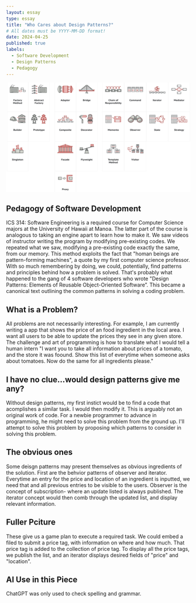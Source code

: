```yaml
---
layout: essay
type: essay
title: "Who Cares about Design Patterns?"
# All dates must be YYYY-MM-DD format!
date: 2024-04-25
published: true
labels:
  - Software Development
  - Design Patterns
  - Pedagogy
---
```

<img width="700px" height ="300px" class="rounded float-start pe-4" src="./designpatterns.jpg">





## Pedagogy of Software Development
 
ICS 314: Software Engineering is a required course for Computer Science majors at the University of Hawaii at Manoa. The latter part of the course is analogous to taking an engine apart to learn how to make it. We saw videos of instructor writing the program by modifying  pre-existing codes. We repeated what we saw, modifying a pre-existing code exactly the same, from our memory. This method exploits the fact that "homan beings are pattern-forming machines", a quote by my first computer science professor. With so much remembering by doing, we could, potentially, find patterns and principles behind how a problem is solved. That's probably what happened to the gang of 4 software developers who wrote "Design Patterns: Elements of Reusable Object-Oriented Software”. This became a canonical text outlining the common patterns in solving a coding problem.


## What is a Problem?

All problems are not necessarily interesting. For example, I am currently writing a app that shows the price of an food ingredient in the local area. I want all users to be able to update the prices they see in any given store. The challenge and art of programming is how to translate what I would tell a human intern "I want you to take  all information about prices of a tomato, and the store it was foound. Show this list of everytime when someone asks about tomatoes. Now do the same for all ingredients please." 


## I have no clue...would design patterns give me any?

Without design patterns, my first instict would be to find a code that acomplishes a similar task. I would then modify it. This is arguably not an original work of code. For a newbie programmer to advance in programming, he might need to solve this problem from the ground up. I'll attempt to solve this problem by proposing which patterns to consider in solving this problem. 

## The obvious ones

Some deisgn patterns may present themselves as obvious ingredients of the solution. First are the behvior patterns of observer and iterator. Everytime an entry for the price and location of an ingredient is inputted, we need that and all previous entries to be visible to the users. Observer is the concept of subscription- where an update listed is always published. The iterator concept would then comb through the updated list, and display relevant information. 

## Fuller Pciture 

These give us a game plan to execute a required task. We could embed a filed to submit a price tag, with information on where and how much. That price tag is added to the collection of price tag. To display all the price tags, we publish the list, and an iterator displays desired fields of "price" and "location". 

## AI Use in this Piece

ChatGPT was only used to check spelling and grammar. 
